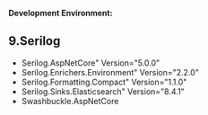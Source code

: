 
**Development Environment:**

## 9.Serilog
* Serilog.AspNetCore" Version="5.0.0"
* Serilog.Enrichers.Environment" Version="2.2.0"
* Serilog.Formatting.Compact" Version="1.1.0" 
* Serilog.Sinks.Elasticsearch" Version="8.4.1"
* Swashbuckle.AspNetCore
